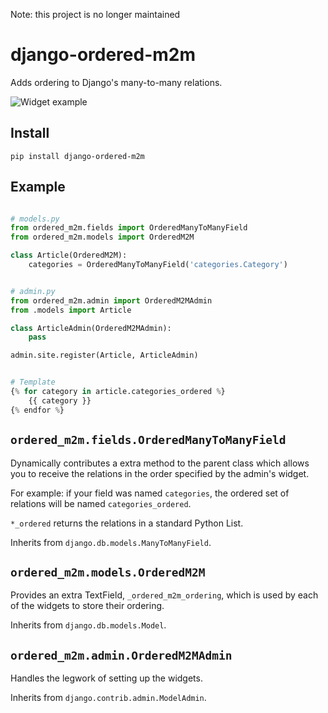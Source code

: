 Note: this project is no longer maintained

django-ordered-m2m
==================

Adds ordering to Django's many-to-many relations.

![Widget example](https://raw.github.com/markfinger/django-ordered-m2m/master/widget-example.png)


Install
-------
`pip install django-ordered-m2m`


Example
-------
```python

# models.py
from ordered_m2m.fields import OrderedManyToManyField
from ordered_m2m.models import OrderedM2M

class Article(OrderedM2M):
    categories = OrderedManyToManyField('categories.Category')


# admin.py
from ordered_m2m.admin import OrderedM2MAdmin
from .models import Article

class ArticleAdmin(OrderedM2MAdmin):
    pass

admin.site.register(Article, ArticleAdmin)


# Template
{% for category in article.categories_ordered %}
    {{ category }}
{% endfor %}
```

`ordered_m2m.fields.OrderedManyToManyField`
-------------------------------------------
Dynamically contributes a extra method to the parent class which allows you to receive the relations 
in the order specified by the admin's widget.

For example: if your field was named `categories`, the ordered set of relations will be named
`categories_ordered`.

`*_ordered` returns the relations in a standard Python List.

Inherits from `django.db.models.ManyToManyField`.


`ordered_m2m.models.OrderedM2M`
-------------------------------
Provides an extra TextField, `_ordered_m2m_ordering`, which is used by each of the widgets to store their ordering.

Inherits from `django.db.models.Model`.


`ordered_m2m.admin.OrderedM2MAdmin`
-----------------------------------
Handles the legwork of setting up the widgets.

Inherits from `django.contrib.admin.ModelAdmin`.
